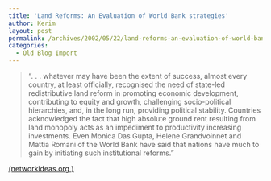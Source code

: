 ```yaml
---
title: 'Land Reforms: An Evaluation of World Bank strategies'
author: Kerim
layout: post
permalink: /archives/2002/05/22/land-reforms-an-evaluation-of-world-bank-strategies/
categories:
  - Old Blog Import
---
```


>   &#8220;. . . whatever may have been the extent of success, almost every country, at least officially, recognised the need of state-led redistributive land reform in promoting economic development, contributing to equity and growth, challenging socio-political hierarchies, and, in the long run, providing political stability. Countries acknowledged the fact that high absolute ground rent resulting from land monopoly acts as an impediment to productivity increasing investments. Even Monica Das Gupta, Helene Grandvoinnet and Mattia Romani of the World Bank have said that nations have much to gain by initiating such institutional reforms.&#8221;


<a href="http://www.networkideas.org/feathm/may2002/feathm03_Land_reforms.htm" onclick="_gaq.push(['_trackEvent', 'outbound-article', 'http://www.networkideas.org/feathm/may2002/feathm03_Land_reforms.htm', '(networkideas.org )']);" >(networkideas.org )</a>

